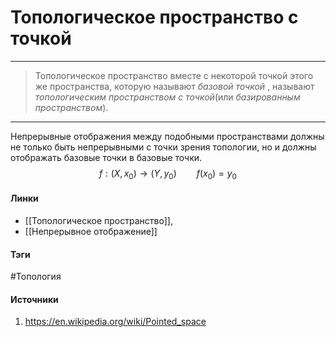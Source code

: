 # Топологическое пространство с точкой
***
>Топологическое пространство вместе с некоторой точкой этого же пространства, которую называют *базовой точкой* , называют *топологическим пространством с точкой*(или *базированным пространством*).
***

Непрерывные отображения между подобными пространствами должны не только быть непрерывными с точки зрения топологии, но и должны отображать базовые точки в базовые точки.
$$
f:(X,x_{0})\to(Y,y_{0})\qquad f(x_{0})=y_{0}
$$
#### Линки
- [[Топологическое пространство]],
- [[Непрерывное отображение]]
#### Тэги
 #Топология 
#### Источники
1. https://en.wikipedia.org/wiki/Pointed_space